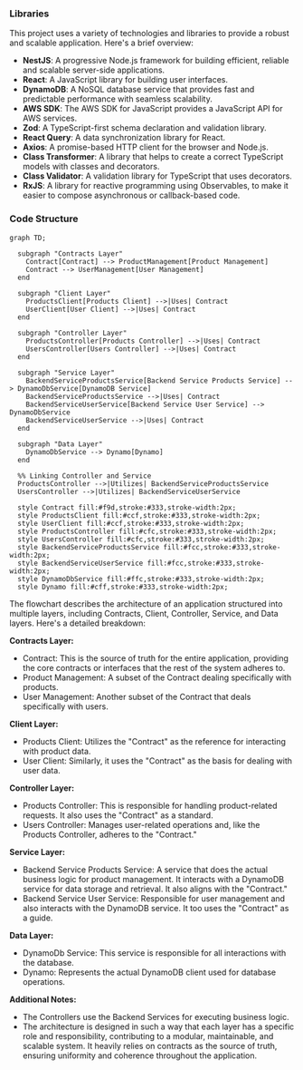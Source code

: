 ### Libraries

This project uses a variety of technologies and libraries to provide a robust and scalable application. Here's a brief overview:

- **NestJS**: A progressive Node.js framework for building efficient, reliable and scalable server-side applications.
- **React**: A JavaScript library for building user interfaces.
- **DynamoDB**: A NoSQL database service that provides fast and predictable performance with seamless scalability.
- **AWS SDK**: The AWS SDK for JavaScript provides a JavaScript API for AWS services.
- **Zod**: A TypeScript-first schema declaration and validation library.
- **React Query**: A data synchronization library for React.
- **Axios**: A promise-based HTTP client for the browser and Node.js.
- **Class Transformer**: A library that helps to create a correct TypeScript models with classes and decorators.
- **Class Validator**: A validation library for TypeScript that uses decorators.
- **RxJS**: A library for reactive programming using Observables, to make it easier to compose asynchronous or callback-based code.


### Code Structure

```mermaid
graph TD;

  subgraph "Contracts Layer"
    Contract[Contract] --> ProductManagement[Product Management]
    Contract --> UserManagement[User Management]
  end

  subgraph "Client Layer"
    ProductsClient[Products Client] -->|Uses| Contract
    UserClient[User Client] -->|Uses| Contract
  end

  subgraph "Controller Layer"
    ProductsController[Products Controller] -->|Uses| Contract
    UsersController[Users Controller] -->|Uses| Contract
  end

  subgraph "Service Layer"
    BackendServiceProductsService[Backend Service Products Service] --> DynamoDbService[DynamoDB Service]
    BackendServiceProductsService -->|Uses| Contract
    BackendServiceUserService[Backend Service User Service] --> DynamoDbService
    BackendServiceUserService -->|Uses| Contract
  end
  
  subgraph "Data Layer"
    DynamoDbService --> Dynamo[Dynamo]
  end
  
  %% Linking Controller and Service
  ProductsController -->|Utilizes| BackendServiceProductsService
  UsersController -->|Utilizes| BackendServiceUserService
  
  style Contract fill:#f9d,stroke:#333,stroke-width:2px;
  style ProductsClient fill:#ccf,stroke:#333,stroke-width:2px;
  style UserClient fill:#ccf,stroke:#333,stroke-width:2px;
  style ProductsController fill:#cfc,stroke:#333,stroke-width:2px;
  style UsersController fill:#cfc,stroke:#333,stroke-width:2px;
  style BackendServiceProductsService fill:#fcc,stroke:#333,stroke-width:2px;
  style BackendServiceUserService fill:#fcc,stroke:#333,stroke-width:2px;
  style DynamoDbService fill:#ffc,stroke:#333,stroke-width:2px;
  style Dynamo fill:#cff,stroke:#333,stroke-width:2px;
```

The flowchart describes the architecture of an application structured into multiple layers, including Contracts, Client, Controller, Service, and Data layers. Here's a detailed breakdown:

**Contracts Layer:**
- Contract: This is the source of truth for the entire application, providing the core contracts or interfaces that the rest of the system adheres to.
- Product Management: A subset of the Contract dealing specifically with products.
- User Management: Another subset of the Contract that deals specifically with users.

**Client Layer:**
- Products Client: Utilizes the "Contract" as the reference for interacting with product data.
- User Client: Similarly, it uses the "Contract" as the basis for dealing with user data.

**Controller Layer:**
- Products Controller: This is responsible for handling product-related requests. It also uses the "Contract" as a standard.
- Users Controller: Manages user-related operations and, like the Products Controller, adheres to the "Contract."

**Service Layer:**
- Backend Service Products Service: A service that does the actual business logic for product management. It interacts with a DynamoDB service for data storage and retrieval. It also aligns with the "Contract."
- Backend Service User Service: Responsible for user management and also interacts with the DynamoDB service. It too uses the "Contract" as a guide.

**Data Layer:**
- DynamoDb Service: This service is responsible for all interactions with the database.
- Dynamo: Represents the actual DynamoDB client used for database operations.

**Additional Notes:**
- The Controllers use the Backend Services for executing business logic.
- The architecture is designed in such a way that each layer has a specific role and responsibility, contributing to a modular, maintainable, and scalable system. It heavily relies on contracts as the source of truth, ensuring uniformity and coherence throughout the application.
